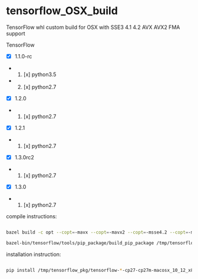 # tensorflow_OSX_build
TensorFlow whl custom build for OSX with SSE3 4.1 4.2 AVX AVX2 FMA support

TensorFlow

- [x] 1.1.0-rc

- 1. [x] python3.5

- 2. [x] python2.7

- [x] 1.2.0

- 1. [x] python2.7

- [x] 1.2.1

- 1. [x] python2.7

- [x] 1.3.0rc2

- 1. [x] python2.7

- [x] 1.3.0

- 1. [x] python2.7

compile instructions:
```bash

bazel build -c opt --copt=-mavx --copt=-mavx2 --copt=-msse4.2 --copt=-msse4.1 --copt=-msse3 --copt=-mfma -k //tensorflow/tools/pip_package:build_pip_package

bazel-bin/tensorflow/tools/pip_package/build_pip_package /tmp/tensorflow_pkg

```
installation instruction:
```bash

pip install /tmp/tensorflow_pkg/tensorflow-*-cp27-cp27m-macosx_10_12_x86_64.whl --upgrade

```
